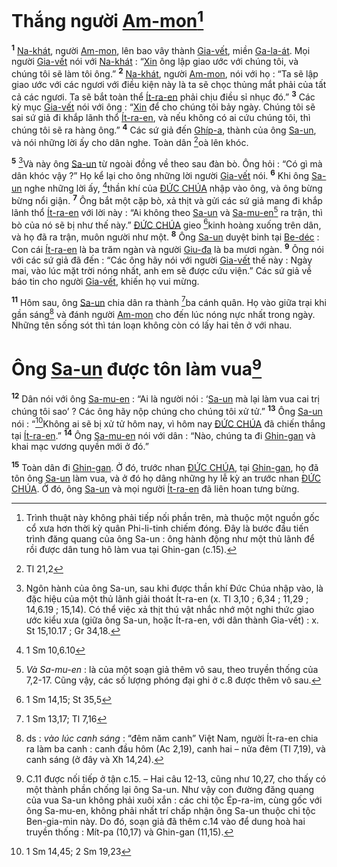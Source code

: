 # Thắng người [Am-mon]()[^1]
<sup><b>1</b></sup> [Na-khát](), người [Am-mon](), lên bao vây thành [Gia-vết](), miền [Ga-la-át](). Mọi người [Gia-vết]() nói với [Na-khát]() : “[Xin]() ông lập giao ước với chúng tôi, và chúng tôi sẽ làm tôi ông.” <sup><b>2</b></sup> [Na-khát](), người [Am-mon](), nói với họ : “Ta sẽ lập giao ước với các ngươi với điều kiện này là ta sẽ chọc thủng mắt phải của tất cả các ngươi. Ta sẽ bắt toàn thể [Ít-ra-en]() phải chịu điều sỉ nhục đó.” <sup><b>3</b></sup> Các kỳ mục [Gia-vết]() nói với ông : “[Xin]() để cho chúng tôi bảy ngày. Chúng tôi sẽ sai sứ giả đi khắp lãnh thổ [Ít-ra-en](), và nếu không có ai cứu chúng tôi, thì chúng tôi sẽ ra hàng ông.” <sup><b>4</b></sup> Các sứ giả đến [Ghíp-a](), thành của ông [Sa-un](), và nói những lời ấy cho dân nghe. Toàn dân [^1*]oà lên khóc.

<sup><b>5</b></sup> [^2]Và này ông [Sa-un]() từ ngoài đồng về theo sau đàn bò. Ông hỏi : “Có gì mà dân khóc vậy ?” Họ kể lại cho ông những lời người [Gia-vết]() nói. <sup><b>6</b></sup> Khi ông [Sa-un]() nghe những lời ấy, [^2*]thần khí của [ĐỨC CHÚA]() nhập vào ông, và ông bừng bừng nổi giận. <sup><b>7</b></sup> Ông bắt một cặp bò, xả thịt và gửi các sứ giả mang đi khắp lãnh thổ [Ít-ra-en]() với lời này : “Ai không theo [Sa-un]() và [Sa-mu-en]()[^3] ra trận, thì bò của nó sẽ bị như thế này.” [ĐỨC CHÚA]() gieo [^3*]kinh hoàng xuống trên dân, và họ đã ra trận, muôn người như một. <sup><b>8</b></sup> Ông [Sa-un]() duyệt binh tại [Be-déc]() : Con cái [Ít-ra-en]() là ba trăm ngàn và người [Giu-đa]() là ba mươi ngàn. <sup><b>9</b></sup> Ông nói với các sứ giả đã đến : “Các ông hãy nói với người [Gia-vết]() thế này : Ngày mai, vào lúc mặt trời nóng nhất, anh em sẽ được cứu viện.” Các sứ giả về báo tin cho người [Gia-vết](), khiến họ vui mừng.

<sup><b>11</b></sup> Hôm sau, ông [Sa-un]() chia dân ra thành [^5*]ba cánh quân. Họ vào giữa trại khi gần sáng[^5] và đánh người [Am-mon]() cho đến lúc nóng nực nhất trong ngày. Những tên sống sót thì tán loạn không còn có lấy hai tên ở với nhau.


# Ông [Sa-un]() được tôn làm vua[^6]
<sup><b>12</b></sup> Dân nói với ông [Sa-mu-en]() : “Ai là người nói : ‘[Sa-un]() mà lại làm vua cai trị chúng tôi sao’ ? Các ông hãy nộp chúng cho chúng tôi xử tử.” <sup><b>13</b></sup> Ông [Sa-un]() nói : “[^6*]Không ai sẽ bị xử tử hôm nay, vì hôm nay [ĐỨC CHÚA]() đã chiến thắng tại [Ít-ra-en]().” <sup><b>14</b></sup> Ông [Sa-mu-en]() nói với dân : “Nào, chúng ta đi [Ghin-gan]() và khai mạc vương quyền mới ở đó.”

<sup><b>15</b></sup> Toàn dân đi [Ghin-gan](). Ở đó, trước nhan [ĐỨC CHÚA](), tại [Ghin-gan](), họ đã tôn ông [Sa-un]() làm vua, và ở đó họ dâng những hy lễ kỳ an trước nhan [ĐỨC CHÚA](). Ở đó, ông [Sa-un]() và mọi người [Ít-ra-en]() đã liên hoan tưng bừng.

[^1]: Trình thuật này không phải tiếp nối phần trên, mà thuộc một nguồn gốc cổ xưa hơn thời kỳ quân Phi-li-tinh chiếm đóng. Đây là bước đầu tiến trình đăng quang của ông Sa-un : ông hành động như một thủ lãnh để rồi được dân tung hô làm vua tại Ghin-gan (c.15).
[^2]: Ngôn hành của ông Sa-un, sau khi được thần khí Đức Chúa nhập vào, là đặc hiệu của một thủ lãnh giải thoát Ít-ra-en (x. Tl 3,10 ; 6,34 ; 11,29 ; 14,6.19 ; 15,14). Có thể việc xả thịt thú vật nhắc nhớ một nghi thức giao ước kiểu xưa (giữa ông Sa-un, hoặc Ít-ra-en, với dân thành Gia-vết) : x. St 15,10.17 ; Gr 34,18.
[^3]: *Và Sa-mu-en* : là của một soạn giả thêm vô sau, theo truyền thống của 7,2-17. Cũng vậy, các số lượng phóng đại ghi ở c.8 được thêm vô sau.
[^5]: ds : *vào lúc canh sáng* : “đêm năm canh” Việt Nam, người Ít-ra-en chia ra làm ba canh : canh đầu hôm (Ac 2,19), canh hai – nửa đêm (Tl 7,19), và canh sáng (ở đây và Xh 14,24).
[^6]: C.11 được nối tiếp ở tận c.15. – Hai câu 12-13, cũng như 10,27, cho thấy có một thành phần chống lại ông Sa-un. Như vậy con đường đăng quang của vua Sa-un không phải xuôi xắn : các chi tộc Ép-ra-im, cùng gốc với ông Sa-mu-en, không phải nhất trí chấp nhận ông Sa-un thuộc chi tộc Ben-gia-min này. Do đó, soạn giả đã thêm c.14 vào để dung hoà hai truyền thống : Mít-pa (10,17) và Ghin-gan (11,15).
[^1*]: Tl 21,2
[^2*]: 1 Sm 10,6.10
[^3*]: 1 Sm 14,15; St 35,5
[^5*]: 1 Sm 13,17; Tl 7,16
[^6*]: 1 Sm 14,45; 2 Sm 19,23